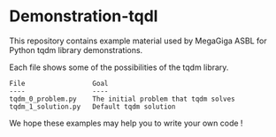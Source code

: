 # Demonstration-tqdl

This repository contains example material used by MegaGiga ASBL for Python tqdm library demonstrations.

Each file shows some of the possibilities of the tqdm library.

    File                 Goal                                
    ----                 ----                                
    tqdm_0_problem.py    The initial problem that tqdm solves
    tqdm_1_solution.py   Default tqdm solution               

We hope these examples may help you to write your own code !
